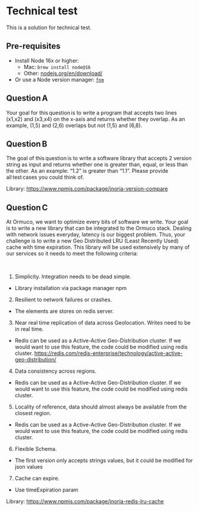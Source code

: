 #  Technical test

This is a solution for technical test. 

## Pre-requisites

- Install Node 16x or higher:
  - Mac: `brew install node@16`
  - Other: [nodejs.org/en/download/](https://nodejs.org/en/download/)
- Or use a Node version manager: [`fnm`](https://github.com/Schniz/fnm#readme)

## Question A

Your goal for this question is to write a program that accepts two lines (x1,x2) and (x3,x4) on the x-axis and returns whether they overlap. As an example, (1,5) and (2,6) overlaps but not (1,5) and (6,8).

## Question B

The goal of this question is to write a software library that accepts 2 version string as input and returns whether one is greater than, equal, or less than the other. As an example: “1.2” is greater than “1.1”. Please provide all test cases you could think of.

Library: https://www.npmjs.com/package/jnoria-version-compare

## Question C

At Ormuco, we want to optimize every bits of software we write. Your goal is to write a new library that can be integrated to the Ormuco stack. Dealing with network issues everyday, latency is our biggest problem. Thus, your challenge is to write a new Geo Distributed LRU (Least Recently Used) cache with time expiration. This library will be used extensively by many of our services so it needs to meet the following criteria:

 

1. Simplicity. Integration needs to be dead simple.  
- Library installation via package manager npm

2. Resilient to network failures or crashes.  
- The elements are stores on redis server.

3. Near real time replication of data across Geolocation. Writes need to be in real time. 
- Redis can be used as a Active-Active Geo-Distribution cluster.  If we would want to use this feature, the code could be modified using redis cluster. https://redis.com/redis-enterprise/technology/active-active-geo-distribution/

4. Data consistency across regions.
- Redis can be used as a Active-Active Geo-Distribution cluster. If we would want to use this feature, the code could be modified using redis cluster.

5. Locality of reference, data should almost always be available from the closest region.
- Redis can be used as a Active-Active Geo-Distribution cluster. If we would want to use this feature, the code could be modified using redis cluster.

6. Flexible Schema.
- The first version only accepts strings values, but it could be modified for json values

7. Cache can expire. 
- Use timeExpiration param

Library: https://www.npmjs.com/package/jnoria-redis-lru-cache